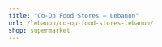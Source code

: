 ```yaml
---
title: "Co-Op Food Stores – Lebanon"
url: /lebanon/co-op-food-stores-lebanon/
shop: supermarket
---
```

